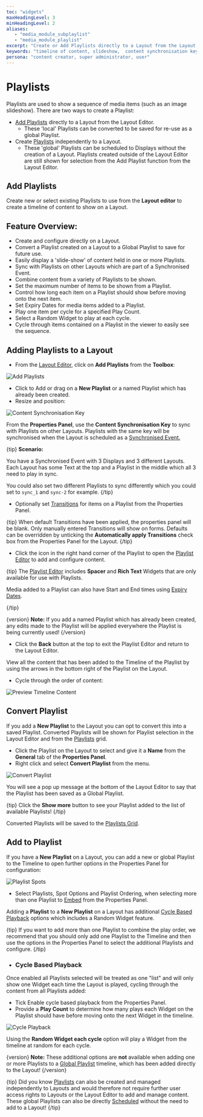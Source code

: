 ```yaml
---
toc: "widgets"
maxHeadingLevel: 3
minHeadingLevel: 2
aliases: 
   - "media_module_subplaylist"
   - "media_module_playlist"
excerpt: "Create or Add Playlists directly to a Layout from the Layout Editor"
keywords: "timeline of content, slideshow,  content synchronisation key, adding playlists to a layout, convert playlist, saved playlist, cycle based playback, random widget"
persona: "content creator, super administrator, user"
---
```


# Playlists

Playlists are used to show a sequence of media items (such as an image slideshow). There are two ways to create a Playlist:

- [Add Playlists](layouts_editor_playlists.html#content-add-playlists) directly to a Layout from the Layout Editor.
  - These 'local' Playlists can be converted to be saved for re-use as a global Playlist.
- Create [Playlists](media_playlists) independently to a Layout. 
  - These 'global' Playlists can be scheduled to Displays without the creation of a Layout. Playlists created outside of the Layout Editor are still shown for selection from the Add Playlist function from the Layout Editor.

## Add Playlists

Create new or select existing Playlists to use from the **Layout editor** to create a timeline of content to show on a Layout.

## Feature Overview:

- Create and configure directly on a Layout.
- Convert a Playlist created on a Layout to a Global Playlist to save for future use.
- Easily display a 'slide-show' of content held in one or more Playlists.
- Sync with Playlists on other Layouts which are part of a Synchronised Event.
- Combine content from a variety of Playlists to be shown.
- Set the maximum number of items to be shown from a Playlist.
- Control how long each item on a Playlist should show before moving onto the next item.
- Set Expiry Dates for media items added to a Playlist.
- Play one item per cycle for a specified Play Count.
- Select a Random Widget to play at each cycle.
- Cycle through items contained on a Playlist in the viewer to easily see the sequence.

## Adding Playlists to a Layout

- From the [Layout Editor](layouts_editor), click on **Add Playlists** from the **Toolbox**:

![Add Playlists](img/v4.1_layouts_editor_add_playlists.png)

- Click to Add or drag on a **New Playlist** or a named Playlist which has already been created.
- Resize and position:

![Content Synchronisation Key](img/v4.1_layouts_editor_synchronisation_key.png)



From the **Properties Panel**, use the **Content Synchronisation Key** to sync with Playlists on other Layouts. Playlists with the same key will be synchronised when the Layout is scheduled as a [Synchronised Event.](scheduling_events.html#content-synchronised-events)

{tip}
**Scenario:**

You have a Synchronised Event with 3 Displays and 3 different Layouts. Each Layout has some Text at the top and a Playlist in the middle which all 3 need to play in sync. 

You could also set two different Playlists to sync differently which you could set to `sync_1` and `sync-2` for example.
{/tip}

- Optionally set [Transitions](tour_transitions.html#content-playlist-transitions) for items on a Playlist from the Properties Panel.

{tip}
When default Transitions have been applied, the properties panel will be blank. Only manually entered Transitions will show on forms.
Defaults can be overridden by unticking the **Automatically apply Transitions** check box from the Properties Panel for the Layout.
{/tip}

- Click the icon in the right hand corner of the Playlist to open the [Playlist Editor](media_playlists.html#content-playlist-editor) to add and configure content.

{tip}
The [Playlist Editor](media_playlists.html#content-playlist-editor) includes **Spacer** and **Rich Text** Widgets that are only available for use with Playlists.

Media added to a Playlist can also have Start and End times using [Expiry Dates](media_playlists.html#content-widget-expiry-dates).

{/tip}

{version}
**Note:** If you add a named Playlist which has already been created, any edits made to the Playlist will be applied everywhere the Playlist is being currently used!
{/version}

- Click the **Back** button at the top to exit the Playlist Editor and return to the Layout Editor.

View all the content that has been added to the Timeline of the Playlist by using the arrows in the bottom right of the Playlist on the Layout.

- Cycle through the order of content:

![Preview Timeline Content](img/v4.1_layouts_editor_playlists_preview_content.png)

## Convert Playlist

If you add a **New Playlist** to the Layout you can opt to convert this into a saved Playlist. Converted Playlists will be shown for Playlist selection in the Layout Editor and from the [Playlists](media_playlists) grid.

- Click the Playlist on the Layout to select and give it a **Name** from the **General** tab of the **Properties Panel**.
- Right click and select **Convert Playlist** from the menu.

![Convert Playlist](img/v4.1_layouts_editor_convert_playlist.png)


You will see a pop up message at the bottom of the Layout Editor to say that the Playlist has been saved as a Global Playlist.

{tip}
Click the **Show more** button to see your Playlist added to the list of available Playlists!
{/tip}

Converted Playlists will be saved to the [Playlists Grid](media_playlists.html#content-playlist-grid).

## Add to Playlist

If you have a **New Playlist** on a Layout, you can add a new or global Playlist to the Timeline to open further options in the Properties Panel for configuration:

![Playlist Spots](img/v4.1_layouts_editor_playlist_spots.png)

- Select Playlists, Spot Options and Playlist Ordering, when selecting more than one Playlist to [Embed](media_playlists.html#content-embedding-playlists) from the Properties Panel.

Adding a **Playlist** to a **New Playlist** on a Layout has additional [Cycle Based Playback](layouts_editor_playlists.html#content-cycle-based-playback) options which includes a Random Widget feature.

{tip}
If you want to add more than one Playlist to combine the play order, we recommend that you should only add one Playlist to the Timeline and then use the options in the Properties Panel to select the additional Playlists and configure.
{/tip}

- ### Cycle Based Playback

Once enabled all Playlists selected will be treated as one "list" and will only show one Widget each time the Layout is played, cycling through the content from all Playlists added:

- Tick Enable cycle based playback from the Properties Panel.
- Provide a **Play Count** to determine how many plays each Widget on the Playlist should have before moving onto the next Widget in the timeline.

![Cycle Playback](img/v4.1_layouts_editor_playlist_cycle_playback.png)



Using the **Random Widget each cycle** option will play a Widget from the timeline at random for each cycle.

{version}
**Note:** These additional options are **not** available when adding one or more Playlists to a [Global Playlist](media_playlists.html) timeline, which has been added directly to the Layout!
{/version}

{tip}
Did you know [Playlists](media_playlists.html) can also be created and managed independently to Layouts and would therefore not require further user access rights to Layouts or the Layout Editor to add and manage content. These global Playlists can also be directly [Scheduled](scheduling_events.html#content-media-scheduling) without the need to add to a Layout!
{/tip}
